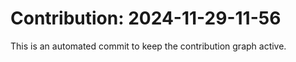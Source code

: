 # Contribution: 2024-11-29-11-56
This is an automated commit to keep the contribution graph active.
